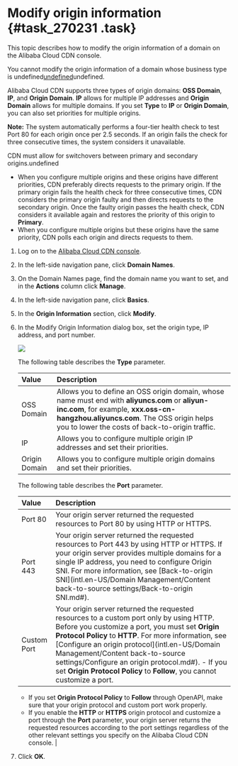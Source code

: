 # Modify origin information {#task_270231 .task}

This topic describes how to modify the origin information of a domain on the Alibaba Cloud CDN console.

You cannot modify the origin information of a domain whose business type is undefined[undefined](../../../../intl.en-US/.md#)undefined.

Alibaba Cloud CDN supports three types of origin domains: **OSS Domain**, **IP**, and **Origin Domain**. **IP** allows for multiple IP addresses and **Origin Domain** allows for multiple domains. If you set **Type** to **IP** or **Origin Domain**, you can also set priorities for multiple origins.

**Note:** The system automatically performs a four-tier health check to test Port 80 for each origin once per 2.5 seconds. If an origin fails the check for three consecutive times, the system considers it unavailable.

CDN must allow for switchovers between primary and secondary origins.undefined

-   When you configure multiple origins and these origins have different priorities, CDN preferably directs requests to the primary origin. If the primary origin fails the health check for three consecutive times, CDN considers the primary origin faulty and then directs requests to the secondary origin. Once the faulty origin passes the health check, CDN considers it available again and restores the priority of this origin to **Primary**.
-   When you configure multiple origins but these origins have the same priority, CDN polls each origin and directs requests to them.

1.  Log on to the [Alibaba Cloud CDN console](https://cdn.console.aliyun.com/overview).
2.  In the left-side navigation pane, click **Domain Names**.
3.  On the Domain Names page, find the domain name you want to set, and in the **Actions** column click **Manage**.
4.  In the left-side navigation pane, click **Basics**.
5.  In the **Origin Information** section, click **Modify**.
6.  In the Modify Origin Information dialog box, set the origin type, IP address, and port number. 

    ![](http://static-aliyun-doc.oss-cn-hangzhou.aliyuncs.com/assets/img/223013/156440866947757_en-US.png)

    The following table describes the **Type** parameter.

    |Value|Description|
    |:----|:----------|
    |OSS Domain|Allows you to define an OSS origin domain, whose name must end with **aliyuncs.com** or **aliyun-inc.com**, for example, **xxx.oss-cn-hangzhou.aliyuncs.com**. The OSS origin helps you to lower the costs of back-to-origin traffic.|
    |IP|Allows you to configure multiple origin IP addresses and set their priorities.|
    |Origin Domain|Allows you to configure multiple origin domains and set their priorities.|

    The following table describes the **Port** parameter.

    |Value|Description|
    |:----|:----------|
    |Port 80|Your origin server returned the requested resources to Port 80 by using HTTP or HTTPS.|
    |Port 443|Your origin server returned the requested resources to Port 443 by using HTTP or HTTPS. If your origin server provides multiple domains for a single IP address, you need to configure Origin SNI. For more information, see [Back-to-origin SNI](intl.en-US/Domain Management/Content back-to-source settings/Back-to-origin SNI.md#).|
    |Custom Port|Your origin server returned the requested resources to a custom port only by using HTTP. Before you customize a port, you must set **Origin Protocol Policy** to **HTTP**. For more information, see [Configure an origin protocol](intl.en-US/Domain Management/Content back-to-source settings/Configure an origin protocol.md#).     -   If you set **Origin Protocol Policy** to **Follow**, you cannot customize a port.
    -   If you set **Origin Protocol Policy** to **Follow** through OpenAPI, make sure that your origin protocol and custom port work properly.
    -   If you enable the **HTTP** or **HTTPS** origin protocol and customize a port through the **Port** parameter, your origin server returns the requested resources according to the port settings regardless of the other relevant settings you specify on the Alibaba Cloud CDN console.
 |

7.  Click **OK**.

